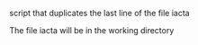  script that duplicates the last line of the file iacta



The file iacta will be in the working directory
